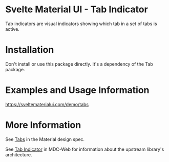 # Svelte Material UI - Tab Indicator

Tab indicators are visual indicators showing which tab in a set of tabs is active.

# Installation

Don't install or use this package directly. It's a dependency of the Tab package.

# Examples and Usage Information

https://sveltematerialui.com/demo/tabs

# More Information

See [Tabs](https://material.io/components/tabs) in the Material design spec.

See [Tab Indicator](https://github.com/material-components/material-components-web/tree/v14.0.0/packages/mdc-tab-indicator) in MDC-Web for information about the upstream library's architecture.
